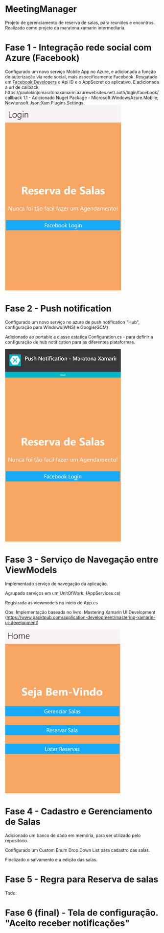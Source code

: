 ﻿# MeetingManager
Projeto de gerenciamento de reserva de salas, para reuniões e encontros. Realizado como projeto da maratona xamarin intermediaria.

<h1>Fase 1 - Integração rede social com Azure (Facebook)</h1>
Configurado um novo serviço Mobile App no Azure, e adicionada a função de autorização via rede social, mais especificamente Facebook.
Resgatado em <a href="developers.facebook.com">Facebook Developers</a> o Api ID e o AppSecret do aplicativo. E adicionada a url de callback: 
  https://paulokinjomaratonaxamarin.azurewebsites.net/.auth/login/facebook/callback
1.1 - Adicionado Nuget Package - Microsoft.WindowsAzure.Mobile; Newtonsoft.Json;Xam.Plugins.Settings.

<img src="imagens/LoginPage.png" />
<h1>Fase 2 - Push notification </h1>

Configurado um novo serviço no azure de push notification "Hub", configuração para Windows(WNS) e Google(GCM)

Adicionado ao portable a classe estatica Configuration.cs - para definir a configuração de hub notification para as diferentes plataformas.


<img src="imagens/PushNotification.png" />

<h1>Fase 3 - Serviço de Navegação entre ViewModels</h1>
Implementado serviço de navegação da aplicação.

Agrupado serviços em um UnitOfWork. (AppServices.cs)

Registrada as viewmodels no inicio do App.cs

Obs: Implementação baseada no livro: Mastering Xamarin UI Development (https://www.packtpub.com/application-development/mastering-xamarin-ui-development)


<img src="imagens/MainPage.png" />
<h1>Fase 4 - Cadastro e Gerenciamento de Salas</h1>
Adicionado um banco de dado em memória, para ser utilizado pelo repositório.

Configurado um Custom Enum Drop Down List para cadastro das salas.

Finalizado o salvamento e a edição das salas.
<h1>Fase 5 - Regra para Reserva de salas</h1>
Todo:
<h1>Fase 6 (final) - Tela de configuração. "Aceito receber notificações"</h1>

